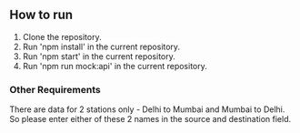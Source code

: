## How to run

1. Clone the repository.
2. Run 'npm install' in the current repository.
3. Run 'npm start' in the current repository.
4. Run 'npm run mock:api' in the current repository.

### Other Requirements

There are data for 2 stations only - Delhi to Mumbai and Mumbai to Delhi. So please enter either of these 2 names in the source and destination field.
